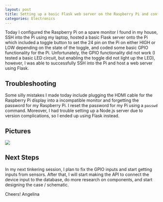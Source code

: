 ```yaml
---
layout: post
title: Setting up a basic Flask web server on the Raspberry Pi and configuring GPIO inputs
categories: Electronics
---
```


Today I configured the Raspberry Pi on a spare monitor I found in my house, SSH into the Pi using my laptop, hosted a basic Flask server onto the Pi which included a toggle button to set the 24 pin on the Pi on either HIGH or LOW depending on the state of the toggle, and coded some basic GPIO functionality for the Pi. Unfortunately, the GPIO functionality did not work (I tested a basic LED circuit, but enabling the toggle did not light up the LED), however, I was able to successfully SSH into the Pi and host a web server using Flask.

## Troubleshooting

Some silly mistakes I made today include plugging the HDMI cable for the Raspberry Pi display into a incompatible monitor and forgetting the password for my Raspberry Pi. I reset the password for my Pi using a ```passwd``` command. Moreover, I had trouble setting up a Node.js server due to version complications, so I ended up using Flask instead.


## Pictures
![](https://github.com/angelina-tsuboi/IAQ_Device_Dev_Log/blob/master/images/IMG_1.jpeg)

## Next Steps

In my next tinkering session, I plan to fix the GPIO inputs and start getting inputs from sensors. After that, I will start making the API to connect the device input to the database, do more research on components, and start designing the case / schematic. 

Cheers!
Angelina